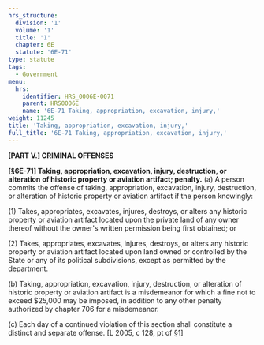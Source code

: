 ```yaml
---
hrs_structure:
  division: '1'
  volume: '1'
  title: '1'
  chapter: 6E
  statute: '6E-71'
type: statute
tags:
  - Government
menu:
  hrs:
    identifier: HRS_0006E-0071
    parent: HRS0006E
    name: '6E-71 Taking, appropriation, excavation, injury,'
weight: 11245
title: 'Taking, appropriation, excavation, injury,'
full_title: '6E-71 Taking, appropriation, excavation, injury,'
---
```

**[PART V.] CRIMINAL OFFENSES**

**[§6E-71] Taking, appropriation, excavation, injury, destruction, or alteration of historic property or aviation artifact; penalty.** (a) A person commits the offense of taking, appropriation, excavation, injury, destruction, or alteration of historic property or aviation artifact if the person knowingly:

(1) Takes, appropriates, excavates, injures, destroys, or alters any historic property or aviation artifact located upon the private land of any owner thereof without the owner's written permission being first obtained; or

(2) Takes, appropriates, excavates, injures, destroys, or alters any historic property or aviation artifact located upon land owned or controlled by the State or any of its political subdivisions, except as permitted by the department.

(b) Taking, appropriation, excavation, injury, destruction, or alteration of historic property or aviation artifact is a misdemeanor for which a fine not to exceed $25,000 may be imposed, in addition to any other penalty authorized by chapter 706 for a misdemeanor.

(c) Each day of a continued violation of this section shall constitute a distinct and separate offense. [L 2005, c 128, pt of §1]
